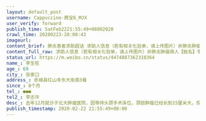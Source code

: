 ```yaml
---
layout: default_post
username: Cappuccino-茜宝6_MJX
user_verify: forward
publish_time: SatFeb2221:55:49+08002020
crawl_time: 20200223-20:00:43
imageurl: 
content_brief: 肺炎患者求助超话 求助人信息（若有相关化验单，请上传图片）非肺炎肿瘤病人【姓名】李生旺【年龄】69【所在城市】张家口【所在小区、社区】赤城县红山寺东大街南3巷【患病时间】8个月【联系方式】●●●【其他紧急联系人】李志华【病情描述】去年12月就诊于北大肿瘤医院，因等待头颈 ...全文
content_full_raw: 求助人信息（若有相关化验单，请上传图片）非肺炎肿瘤病人【姓名】李生旺【年龄】69【所在城市】张家口【所在小区、社区】赤城县红山寺东大街南3巷【患病时间】8个月【联系方式】●●●【其他紧急联系人】李志华【病情描述】去年12月就诊于北大肿瘤医院，因等待头颈手术床位，颈部肿瘤已经长到15厘米大，现在出现头痛浑身疼痛，本市医院化疗也没床位。请求北京医院开辟求生通道，救救我的父亲。非肺炎肿瘤晚期病人张家口·赤城县
status_url: https://m.weibo.cn/status/4474887362310364
name_: 李生旺
age_: 69
city_: 张家口
address_: 赤城县红山寺东大街南3巷
since_: 8个月
tel_: ●●●
tel2_: 李志华
desc_: 去年12月就诊于北大肿瘤医院，因等待头颈手术床位，颈部肿瘤已经长到15厘米大，现在出现头痛浑身疼痛，本市医院化疗也没床位。请求北京医院开辟求生通道，救救我的父亲。非肺炎肿瘤晚期病人张家口·赤城县
publish_timestamp: 2020-02-22 21:55:49+08:00
---
```

